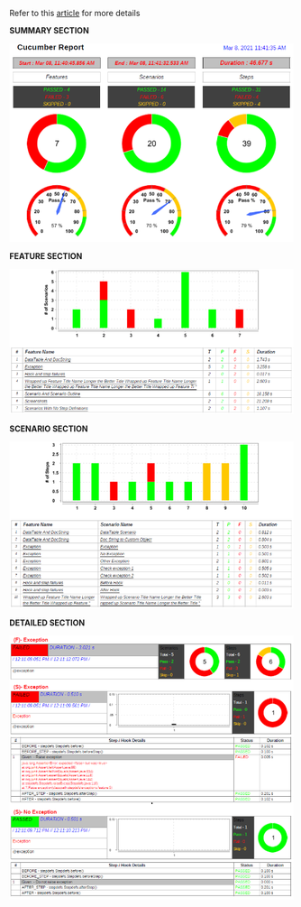 Refer to this [article](https://grasshopper.tech/2224/) for more details


**SUMMARY SECTION**

![sample](https://raw.githubusercontent.com/grasshopper7/extent-pdf-report/master/extent-pdf-report/summary.png)


**FEATURE SECTION**

![sample](https://raw.githubusercontent.com/grasshopper7/extent-pdf-report/master/extent-pdf-report/feature.png)


**SCENARIO SECTION**

![sample](https://raw.githubusercontent.com/grasshopper7/extent-pdf-report/master/extent-pdf-report/scenario.png)



**DETAILED SECTION**

![sample](https://raw.githubusercontent.com/grasshopper7/extent-pdf-report/master/extent-pdf-report/details.png)
